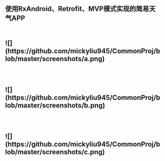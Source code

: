 <h2>使用RxAndroid、Retrofit、MVP模式实现的简易天气APP<h2>
</br>
 ![](https://github.com/mickyliu945/CommonProj/blob/master/screenshots/a.png)
</br>
</br>
</br>
</br>
 ![](https://github.com/mickyliu945/CommonProj/blob/master/screenshots/b.png)
</br>
</br>
</br>
</br>
 ![](https://github.com/mickyliu945/CommonProj/blob/master/screenshots/c.png)
</br>
</br>
</br>
</br>